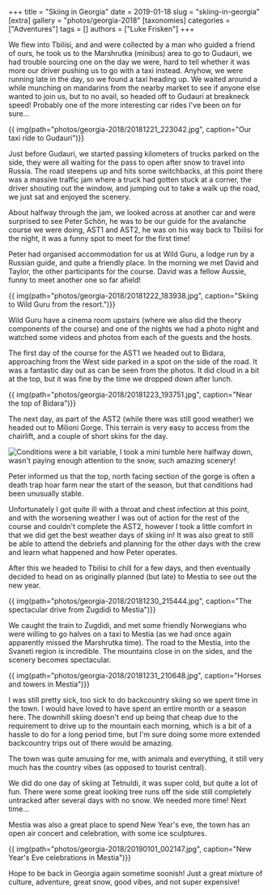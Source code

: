 +++
title = "Skiing in Georgia"
date = 2019-01-18
slug = "skiing-in-georgia"
[extra]
gallery = "photos/georgia-2018"
[taxonomies]
categories = ["Adventures"]
tags = []
authors = ["Luke Frisken"]
+++

We flew into Tbilisi, and and were collected by a man who guided a
friend of ours, he took us to the Marshrutka (minibus) area to go to
Gudauri, we had trouble sourcing one on the day we were, hard to tell
whether it was more our driver pushing us to go with a taxi instead.
Anyhow, we were running late in the day, so we found a taxi heading up.
We waited around a while munching on mandarins from the nearby market to
see if anyone else wanted to join us, but to no avail, so headed off to
Gudauri at breakneck speed\! Probably one of the more interesting car
rides I've been on for sure...

{{ img(path="photos/georgia-2018/20181221_223042.jpg", caption="Our taxi ride to Gudauri")}}

Just before Gudauri, we started passing kilometers of trucks parked on
the side, they were all waiting for the pass to open after snow to
travel into Russia. The road steepens up and hits some switchbacks, at
this point there was a massive traffic jam where a truck had gotten
stuck at a corner, the driver shouting out the window, and jumping out
to take a walk up the road, we just sat and enjoyed the scenery.

About halfway through the jam, we looked across at another car and were
surprised to see Peter Schön, he was to be our guide for the avalanche
course we were doing, AST1 and AST2, he was on his way back to Tbilisi
for the night, it was a funny spot to meet for the first time\!

Peter had organised accommodation for us at Wild Guru, a lodge run by a
Russian guide, and quite a friendly place. In the morning we met David
and Taylor, the other participants for the course. David was a fellow
Aussie, funny to meet another one so far afield\!

{{ img(path="photos/georgia-2018/20181222_183938.jpg", caption="Skiing to Wild Guru from the
resort.")}}

Wild Guru have a cinema room upstairs (where we also did the theory
components of the course) and one of the nights we had a photo night and
watched some videos and photos from each of the guests and the hosts.

The first day of the course for the AST1 we headed out to Bidara,
approaching from the West side parked in a spot on the side of the road.
It was a fantastic day out as can be seen from the photos. It did cloud
in a bit at the top, but it was fine by the time we dropped down after
lunch.

{{ img(path="photos/georgia-2018/20181223_193751.jpg", caption="Near the top of Bidara")}}

The next day, as part of the AST2 (while there was still good weather)
we headed out to Milioni Gorge. This terrain is very easy to access from
the chairlift, and a couple of short skins for the day.

![Conditions were a bit variable, I took a mini tumble here halfway
down, wasn't paying enough attention to the snow, such amazing
scenery\!](/photos/georgia-2018/20181224_175956.jpg)

Peter informed us that the top, north facing section of the gorge is
often a death trap hoar farm near the start of the season, but that
conditions had been unusually stable.

Unfortunately I got quite ill with a throat and chest infection at this
point, and with the worsening weather I was out of action for the rest
of the course and couldn't complete the AST2, however I took a little
comfort in that we did get the best weather days of skiing in\! It was
also great to still be able to attend the debriefs and planning for the
other days with the crew and learn what happened and how Peter operates.

After this we headed to Tbilisi to chill for a few days, and then
eventually decided to head on as originally planned (but late) to Mestia
to see out the new year.

{{ img(path="photos/georgia-2018/20181230_215444.jpg", caption="The spectacular drive from Zugdidi to
Mestia")}}

We caught the train to Zugdidi, and met some friendly Norwegians who
were willing to go halves on a taxi to Mestia (as we had once again
apparently missed the Marshrutka time). The road to the Mestia, into the
Svaneti region is incredible. The mountains close in on the sides, and
the scenery becomes spectacular.

{{ img(path="photos/georgia-2018/20181231_210648.jpg", caption="Horses and towers in
Mestia")}}

I was still pretty sick, too sick to do backcountry skiing so we spent
time in the town. I would have loved to have spent an entire month or a
season here. The downhill skiing doesn't end up being that cheap due to
the requirement to drive up to the mountain each morning, which is a bit
of a hassle to do for a long period time, but I'm sure doing some more
extended backcountry trips out of there would be amazing.

The town was quite amusing for me, with animals and everything, it still
very much has the country vibes (as opposed to tourist central).

We did do one day of skiing at Tetnuldi, it was super cold, but quite a
lot of fun. There were some great looking tree runs off the side still
completely untracked after several days with no snow. We needed more
time\! Next time...

Mestia was also a great place to spend New Year's eve, the town has an
open air concert and celebration, with some ice sculptures.

{{ img(path="photos/georgia-2018/20190101_002147.jpg", caption="New Year's Eve celebrations in
Mestia")}}

Hope to be back in Georgia again sometime soonish\! Just a great mixture
of culture, adventure, great snow, good vibes, and not super expensive\!
